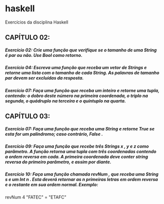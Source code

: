 # haskell
Exercícios da disciplina Haskell

## CAPÍTULO 02:
##### Exercício 02: Crie uma função que verifique se o tamanho de uma String é par ou não. Use Bool como retorno.
##### Exercício 04: Escreva uma função que receba um vetor de Strings e retorne uma lista com o tamanho de cada String. As palavras de tamanho par devem ser excluídas da resposta.
##### Exercício 07:  Faça uma função que receba um inteiro e retorne uma tupla, contendo: o dobro deste número na primeira coordenada, o triplo na segunda, o quádruplo na terceira e o quíntuplo na quarta.
 
## CAPÍTULO 03:
##### Exercício 07: Faça uma função que receba uma String e retorne True se esta for um palíndromo; caso contrário, False .
##### Exercício 09: Faça uma função que recebe três Strings x , y e z como parâmetro. A função retorna uma tupla com três coordenadas contendo a ordem reversa em cada. A primeira coordenada deve conter string reversa do primeiro parâmetro, e assim por diante.
##### Exercício 10: Faça uma função chamada revNum , que receba uma String s e um Int n . Esta deverá retornar as n primeiras letras em ordem reversa e o restante em sua ordem normal. Exemplo:
revNum 4 "FATEC" = "ETAFC"
 
